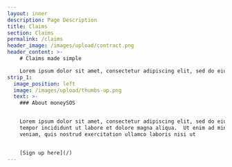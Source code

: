 ```yaml
---
layout: inner
description: Page Description
title: Claims
section: Claims
permalink: /claims
header_image: /images/upload/contract.png
header_content: >- 
    # Claims made simple

    Lorem ipsum dolor sit amet, consectetur adipiscing elit, sed do eiusmod tempor incididunt ut labore et dolore magna aliqua. Ut enim ad minim veniam, quis nostrud exercitation ullamco laboris nisi ut aliquip ex ea commodo.
strip_1:
  image_position: left
  image: /images/upload/thumbs-up.png
  text: >-
    ### About moneySOS


    Lorem ipsum dolor sit amet, consectetur adipiscing elit, sed do eiusmod
    tempor incididunt ut labore et dolore magna aliqua.  Ut enim ad minim
    veniam, quis nostrud exercitation ullamco laboris nisi ut 


    [Sign up here](/)
---
```

